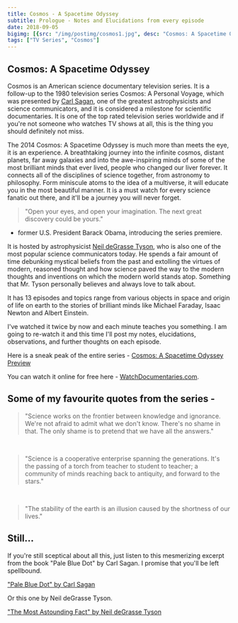 ```yaml
---
title: Cosmos - A Spacetime Odyssey
subtitle: Prologue - Notes and Elucidations from every episode
date: 2018-09-05
bigimg: [{src: "/img/postimg/cosmos1.jpg", desc: "Cosmos: A Spacetime Odyssey"}]
tags: ["TV Series", "Cosmos"]
---
```

## Cosmos: A Spacetime Odyssey
Cosmos is an American science documentary television series. It is a follow-up to the 1980 television series Cosmos: A Personal Voyage, which was presented by [Carl Sagan](https://en.wikipedia.org/wiki/Carl_Sagan), one of the greatest astrophysicists and science communicators, and it is considered a milestone for scientific documentaries. It is one of the top rated television series worldwide and if you're not someone who watches TV shows at all, this is the thing you should definitely not miss.

The 2014 Cosmos: A Spacetime Odyssey is much more than meets the eye, it is an experience. A breathtaking journey into the infinite cosmos, distant planets, far away galaxies and into the awe-inspiring minds of some of the most brilliant minds that ever lived, people who changed our liver forever. It connects all of the disciplines of science together, from astronomy to philosophy. Form miniscule atoms to the idea of a multiverse, it will educate you in the most beautiful manner. It is a must watch for every science fanatic out there, and it'll be a journey you will never forget.

>"Open your eyes, and open your imagination. The next great discovery could be yours."        
- former U.S. President Barack Obama, introducing the series premiere.

It is hosted by astrophysicist [Neil deGrasse Tyson](https://en.wikipedia.org/wiki/Neil_deGrasse_Tyson), who is also one of the most popular science communicators today. He spends a fair amount of time debunking mystical beliefs from the past and extolling the virtues of modern, reasoned thought and how science paved the way to the modern thoughts and inventions on which the modern world stands atop. Something that Mr. Tyson personally believes and always love to talk about.

It has 13 episodes and topics range from various objects in space and origin of life on earth to the stories of brilliant minds like Michael Faraday, Isaac Newton and Albert Einstein.  

I've watched it twice by now and each minute teaches you something. I am going to re-watch it and this time I'll post my notes, elucidations, observations, and further thoughts on each episode.

Here is a sneak peak of the entire series - [Cosmos: A Spacetime Odyssey Preview](https://www.youtube.com/watch?v=Fm4UV5_HsPA)

You can watch it online for free here - [WatchDocumentaries.com](http://watchdocumentaries.com/cosmos-a-spacetime-odyssey/).

## Some of my favourite quotes from the series -

>"Science works on the frontier between knowledge and ignorance. We're not afraid to admit what we don't know. There's no shame in that. The only shame is to pretend that we have all the answers."

<br>

>"Science is a cooperative enterprise spanning the generations. It's the passing of a torch from teacher to student to teacher; a community of minds reaching back to antiquity, and forward to the stars."

<br>

>"The stability of the earth is an illusion caused by the shortness of our lives."

## Still...
If you're still sceptical about all this, just listen to this mesmerizing excerpt from the book "Pale Blue Dot" by Carl Sagan. I promise that you'll be left spellbound.

 ["Pale Blue Dot" by Carl Sagan](https://www.youtube.com/watch?v=W5c59qUUnAY)

Or this one by Neil deGrasse Tyson.

["The Most Astounding Fact" by Neil deGrasse Tyson](https://www.youtube.com/watch?v=9D05ej8u-gU)

<br>
